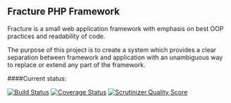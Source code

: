 ## Fracture PHP Framework

Fracture is a small web application framework with emphasis on best OOP practices and readability of code.

The purpose of this project is to create a system which provides a clear separation between framework and application with an unambiguous way to replace or extend any part of the framework.

####Current status:

[![Build Status](https://travis-ci.org/fracture/fracture.png?branch=master)](https://travis-ci.org/fracture/fracture) [![Coverage Status](https://coveralls.io/repos/fracture/fracture/badge.png?branch=master)](https://coveralls.io/r/fracture/fracture?branch=master) [![Scrutinizer Quality Score](https://scrutinizer-ci.com/g/fracture/fracture/badges/quality-score.png?s=e4a600d014e69fb051b9fdf5d7fd9536da7a39c2)](https://scrutinizer-ci.com/g/fracture/fracture/)
